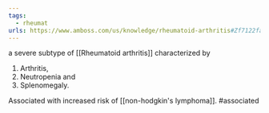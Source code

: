```yaml
---
tags:
  - rheumat
urls: https://www.amboss.com/us/knowledge/rheumatoid-arthritis#Zf7122fa35de2502b78b89a957202b546
---
```

a severe subtype of [[Rheumatoid arthritis]] characterized by
1. Arthritis,
2. Neutropenia and
3. Splenomegaly.

Associated with increased risk of [[non-hodgkin's lymphoma]]. #associated 
